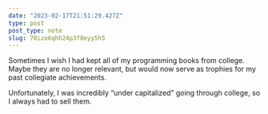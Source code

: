 ```yaml
---
date: "2023-02-17T21:51:29.427Z"
type: post 
post_type: note
slug: 70izo6qhh24p3f8eyy5h5
---
```

Sometimes I wish I had kept all of my programming books from college. Maybe they are no longer relevant, but would now serve as trophies for my past collegiate achievements. 

Unfortunately, I was incredibly “under capitalized” going through college, so I always had to sell them.
